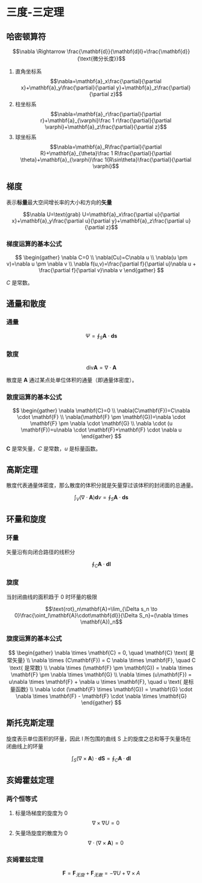 # 三度-三定理

## 哈密顿算符

$$\nabla \Rightarrow \frac{\mathbf{d}}{\mathbf{d}l}=\frac{\mathbf{d}}{\text{微分长度}}$$

1. 直角坐标系
	$$\nabla=\mathbf{a}_x\frac{\partial}{\partial x}+\mathbf{a}_y\frac{\partial}{\partial y}+\mathbf{a}_z\frac{\partial}{\partial z}$$
2. 柱坐标系
	$$\nabla=\mathbf{a}_r\frac{\partial}{\partial r}+\mathbf{a}_{\varphi}\frac 1 r\frac{\partial}{\partial \varphi}+\mathbf{a}_z\frac{\partial}{\partial z}$$
3. 球坐标系
	$$\nabla=\mathbf{a}_R\frac{\partial}{\partial R}+\mathbf{a}_{\theta}\frac 1 R\frac{\partial}{\partial \theta}+\mathbf{a}_{\varphi}\frac 1{R\sin\theta}\frac{\partial}{\partial \varphi}$$
	

## 梯度

表示**标量**最大空间增长率的大小和方向的**矢量**

$$\nabla U=\text{grab} U=\mathbf{a}_x\frac{\partial u}{\partial x}+\mathbf{a}_y\frac{\partial u}{\partial y}+\mathbf{a}_z\frac{\partial u}{\partial z}$$

### 梯度运算的基本公式

$$
\begin{gather}
\nabla C=0 \\
\nabla(Cu)=C\nabla u \\
\nabla(u \pm v)=\nabla u \pm \nabla v \\
\nabla f(u,v)=\frac{\partial f}{\partial u}\nabla u + \frac{\partial f}{\partial v}\nabla v
\end{gather}
$$

$C$ 是常数。

## 通量和散度

### 通量

$$\Psi=\oint_S\mathbf{A}\cdot \mathbf{ds}$$

### 散度

$$\text{div}\mathbf{A}=\nabla \cdot \mathbf{A}$$

散度是 $\mathbf{A}$ 通过某点处单位体积的通量（即通量体密度）。

### 散度运算的基本公式

$$
\begin{gather}
\nabla \mathbf{C}=0 \\
\nabla(C\mathbf{F})=C\nabla \cdot \mathbf{F} \\
\nabla(\mathbf{F} \pm \mathbf{G})=\nabla \cdot \mathbf{F} \pm \nabla \cdot \mathbf{G} \\
\nabla \cdot (u \mathbf{F})=u\nabla \cdot \mathbf{F}+\mathbf{F} \cdot \nabla u
\end{gather}
$$

$\mathbf{C}$ 是常矢量，$C$ 是常数，$u$ 是标量函数。

## 高斯定理

散度代表通量体密度，那么散度的体积分就是矢量穿过该体积的封闭面的总通量。

$$\int_{V}(\nabla\cdot\mathbf{A})\mathbf{d}v=\oint_S \mathbf{A}\cdot\mathbf{ds}$$

## 环量和旋度

### 环量

矢量沿有向闭合路径的线积分

$$\oint_C\mathbf{A}\cdot\mathbf{dl}$$

### 旋度

当封闭曲线的面积趋于 0 时环量的极限

$$\text{rot}_n\mathbf{A}=\lim_{\Delta s_n \to 0}\frac{\oint_l\mathbf{A}\cdot\mathbf{dl}}{\Delta S_n}=(\nabla \times \mathbf{A})_n$$

### 旋度运算的基本公式

 $$
\begin{gather}
\nabla \times \mathbf{C} = 0, \quad \mathbf{C} \text{ 是常矢量} \\
\nabla \times (C\mathbf{F}) = C \nabla \times \mathbf{F}, \quad C \text{ 是常数} \\
\nabla \times (\mathbf{F} \pm \mathbf{G}) = \nabla \times \mathbf{F} \pm \nabla \times \mathbf{G} \\
\nabla \times (u\mathbf{F}) = u\nabla \times \mathbf{F} + \nabla u \times \mathbf{F}, \quad u \text{ 是标量函数} \\
\nabla \cdot (\mathbf{F} \times \mathbf{G}) = \mathbf{G} \cdot \nabla \times \mathbf{F} - \mathbf{F} \cdot \nabla \times \mathbf{G}
\end{gather}
$$

## 斯托克斯定理

旋度表示单位面积的环量，因此 l 所包围的曲线 S 上的旋度之总和等于矢量场在闭曲线上的环量

$$\int_S(\nabla \times \mathbf{A})\cdot\mathbf{dS}=\oint_C \mathbf{A}\cdot\mathbf{dl}$$


## 亥姆霍兹定理

### 两个恒等式

1. 标量场梯度的旋度为 0
	$$\nabla \times \nabla U=0$$
2. 矢量场旋度的散度为 0
	$$\nabla \cdot (\nabla \times \mathbf{A})=0$$

### 亥姆霍兹定理

$$\mathbf{F}=\mathbf{F}_{无旋}+\mathbf{F}_{无散}=-\nabla U+\nabla\times A$$
